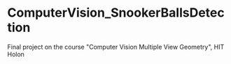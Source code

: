 # ComputerVision_SnookerBallsDetection
Final project on the course "Computer Vision Multiple View Geometry", HIT Holon
